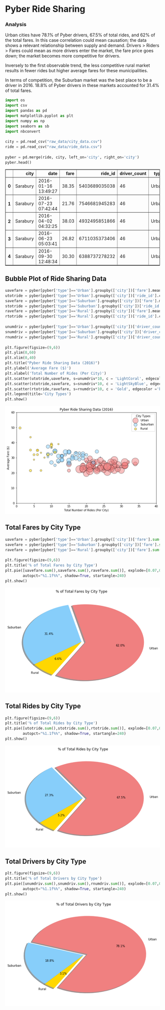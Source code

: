 
# Pyber Ride Sharing

### Analysis

Urban cities have 78.1% of Pyber drivers, 67.5% of total rides, and 62% of the total fares.  In this case correlation could mean causation; the data shows a relevant relationship between supply and demand.  Drivers > Riders > Fares could mean as more drivers enter the market, the fare price goes down; the market becomes more competitive for drivers.

Inversely to the first observable trend, the less competitive rural market results in fewer rides but higher average fares for these municipalities.

In terms of competition, the Suburban market was the best place to be a driver in 2016.  18.8% of Pyber drivers in these markets accounted for 31.4% of total fares.


```python
import os
import csv
import pandas as pd
import matplotlib.pyplot as plt
import numpy as np
import seaborn as sb
import nbconvert

city = pd.read_csv("raw_data/city_data.csv")
ride = pd.read_csv("raw_data/ride_data.csv")

pyber = pd.merge(ride, city, left_on='city', right_on='city')
pyber.head()
```




<div>
<style scoped>
    .dataframe tbody tr th:only-of-type {
        vertical-align: middle;
    }

    .dataframe tbody tr th {
        vertical-align: top;
    }

    .dataframe thead th {
        text-align: right;
    }
</style>
<table border="1" class="dataframe">
  <thead>
    <tr style="text-align: right;">
      <th></th>
      <th>city</th>
      <th>date</th>
      <th>fare</th>
      <th>ride_id</th>
      <th>driver_count</th>
      <th>type</th>
    </tr>
  </thead>
  <tbody>
    <tr>
      <th>0</th>
      <td>Sarabury</td>
      <td>2016-01-16 13:49:27</td>
      <td>38.35</td>
      <td>5403689035038</td>
      <td>46</td>
      <td>Urban</td>
    </tr>
    <tr>
      <th>1</th>
      <td>Sarabury</td>
      <td>2016-07-23 07:42:44</td>
      <td>21.76</td>
      <td>7546681945283</td>
      <td>46</td>
      <td>Urban</td>
    </tr>
    <tr>
      <th>2</th>
      <td>Sarabury</td>
      <td>2016-04-02 04:32:25</td>
      <td>38.03</td>
      <td>4932495851866</td>
      <td>46</td>
      <td>Urban</td>
    </tr>
    <tr>
      <th>3</th>
      <td>Sarabury</td>
      <td>2016-06-23 05:03:41</td>
      <td>26.82</td>
      <td>6711035373406</td>
      <td>46</td>
      <td>Urban</td>
    </tr>
    <tr>
      <th>4</th>
      <td>Sarabury</td>
      <td>2016-09-30 12:48:34</td>
      <td>30.30</td>
      <td>6388737278232</td>
      <td>46</td>
      <td>Urban</td>
    </tr>
  </tbody>
</table>
</div>



## Bubble Plot of Ride Sharing Data


```python
uavefare = pyber[pyber['type']=='Urban'].groupby(['city'])['fare'].mean()
utotride = pyber[pyber['type']=='Urban'].groupby(['city'])['ride_id'].count()
savefare = pyber[pyber['type']=='Suburban'].groupby(['city'])['fare'].mean()
stotride = pyber[pyber['type']=='Suburban'].groupby(['city'])['ride_id'].count()
ravefare = pyber[pyber['type']=='Rural'].groupby(['city'])['fare'].mean()
rtotride = pyber[pyber['type']=='Rural'].groupby(['city'])['ride_id'].count()

unumdriv = pyber[pyber['type']=='Urban'].groupby(['city'])['driver_count'].mean()
snumdriv = pyber[pyber['type']=='Suburban'].groupby(['city'])['driver_count'].mean()
rnumdriv = pyber[pyber['type']=='Rural'].groupby(['city'])['driver_count'].mean()

plt.figure(figsize=(9,6))
plt.ylim(0,60)
plt.xlim(0,40)
plt.title("Pyber Ride Sharing Data (2016)")
plt.ylabel('Average Fare ($)')
plt.xlabel('Total Number of Rides (Per City)')
plt.scatter(utotride,uavefare, s=unumdriv*10, c = 'LightCoral', edgecolor ='black', alpha = .5, label="Urban")
plt.scatter(stotride,savefare, s=snumdriv*10, c = 'LightSkyBlue', edgecolor ='black', alpha = .5, label="Suburban")
plt.scatter(rtotride,ravefare, s=rnumdriv*10, c = 'Gold', edgecolor ='black', alpha = .5, label="Rural")
plt.legend(title='City Types')
plt.show()
```


![png](output_7_0.png)


## Total Fares by City Type


```python
uavefare = pyber[pyber['type']=='Urban'].groupby(['city'])['fare'].sum()
savefare = pyber[pyber['type']=='Suburban'].groupby(['city'])['fare'].sum()
ravefare = pyber[pyber['type']=='Rural'].groupby(['city'])['fare'].sum()

plt.figure(figsize=(9,6))
plt.title('% of Total Fares by City Type')
plt.pie([uavefare.sum(),savefare.sum(),ravefare.sum()], explode=[0.07,0,0], labels=['Urban','Suburban','Rural'], colors=['lightcoral','lightskyblue','gold'],
        autopct="%1.1f%%", shadow=True, startangle=240)
plt.show()
```


![png](output_9_0.png)


## Total Rides by City Type


```python
plt.figure(figsize=(9,6))
plt.title('% of Total Rides by City Type')
plt.pie([utotride.sum(),stotride.sum(),rtotride.sum()], explode=[0.07,0,0], labels=['Urban','Suburban','Rural'], colors=['lightcoral','lightskyblue','gold'],
        autopct="%1.1f%%", shadow=True, startangle=240)
plt.show()
```


![png](output_11_0.png)


## Total Drivers by City Type


```python
plt.figure(figsize=(9,6))
plt.title('% of Total Drivers by City Type')
plt.pie([unumdriv.sum(),snumdriv.sum(),rnumdriv.sum()], explode=[0.07,0,0], labels=['Urban','Suburban','Rural'], colors=['lightcoral','lightskyblue','gold'],
        autopct="%1.1f%%", shadow=True, startangle=240)
plt.show()
```


![png](output_13_0.png)

